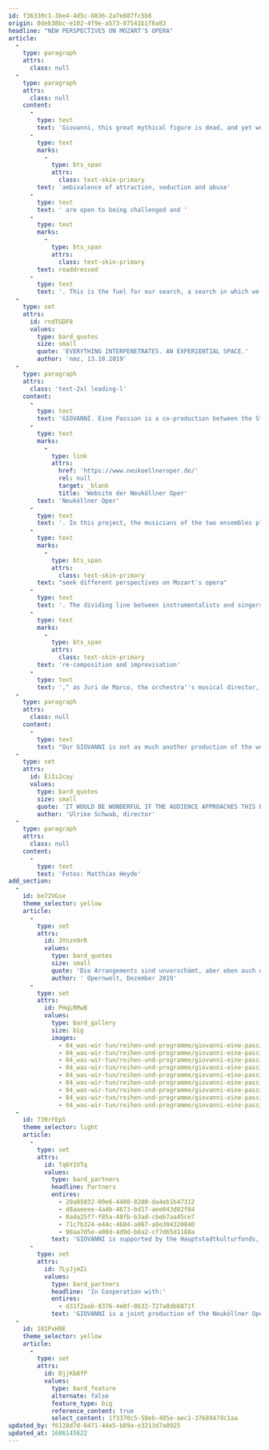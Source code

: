 ```yaml
---
id: f36330c1-3be4-4d5c-8836-2a7e887fc5b6
origin: 0deb38bc-e102-4f9e-a573-87541b1f8a83
headline: "NEW PERSPECTIVES ON MOZART'S OPERA"
article:
  -
    type: paragraph
    attrs:
      class: null
  -
    type: paragraph
    attrs:
      class: null
    content:
      -
        type: text
        text: 'Giovanni, this great mythical figure is dead, and yet we still know of him and his machinations, through which all conventions were shattered. Images of women and men, role expectations and the '
      -
        type: text
        marks:
          -
            type: bts_span
            attrs:
              class: text-skin-primary
        text: 'ambivalence of attraction, seduction and abuse'
      -
        type: text
        text: ' are open to being challenged and '
      -
        type: text
        marks:
          -
            type: bts_span
            attrs:
              class: text-skin-primary
        text: readdressed
      -
        type: text
        text: '. This is the fuel for our search, a search in which we probably encounter ourselves more than we encounter him.'
  -
    type: set
    attrs:
      id: rndTGDF8
      values:
        type: bard_quotes
        size: small
        quote: 'EVERYTHING INTERPENETRATES. AN EXPERIENTIAL SPACE.'
        author: 'nmz, 13.10.2019'
  -
    type: paragraph
    attrs:
      class: 'text-2xl leading-l'
    content:
      -
        type: text
        text: 'GIOVANNI. Eine Passion is a co-production between the Stegreif Orchester and the '
      -
        type: text
        marks:
          -
            type: link
            attrs:
              href: 'https://www.neukoellneroper.de/'
              rel: null
              target: _blank
              title: 'Website der Neuköllner Oper'
        text: 'Neuköllner Oper'
      -
        type: text
        text: '. In this project, the musicians of the two ensembles play together for the first time and '
      -
        type: text
        marks:
          -
            type: bts_span
            attrs:
              class: text-skin-primary
        text: "seek different perspectives on Mozart's opera"
      -
        type: text
        text: '. The dividing line between instrumentalists and singers is blurred, and together they embark on a journey "into the music, which weaves even more layers into the story through '
      -
        type: text
        marks:
          -
            type: bts_span
            attrs:
              class: text-skin-primary
        text: 're-composition and improvisation'
      -
        type: text
        text: '," as Juri de Marco, the orchestra''s musical director, explains.'
  -
    type: paragraph
    attrs:
      class: null
    content:
      -
        type: text
        text: "Our GIOVANNI is not as much another production of the world-famous opera as it is an expedition into the alchemy of the myth, the magic of Mozart's music and the creativity of the 22 performers."
  -
    type: set
    attrs:
      id: EiIs2cay
      values:
        type: bard_quotes
        size: small
        quote: 'IT WOULD BE WONDERFUL IF THE AUDIENCE APPROACHES THIS EVENING AS CURIOUSLY AS AN EXHIBITION OF UNKNOWN IMAGES, WITH OPEN EYES AND ABOVE ALL AN OPEN HEART. TO FIND OUT WHAT ELSE THIS OPERA CAN BE.'
        author: 'Ulrike Schwab, director'
  -
    type: paragraph
    attrs:
      class: null
    content:
      -
        type: text
        text: 'Fotos: Matthias Heyde'
add_section:
  -
    id: be72VGse
    theme_selector: yellow
    article:
      -
        type: set
        attrs:
          id: 3Ynzn9rR
          values:
            type: bard_quotes
            size: small
            quote: '​​Die Arrangements sind unverschämt, aber eben auch unverschämt gut. Und sie sorgen dafür, dass sich der Möglichkeitsraum Oper auf eine faszinierend neue und andere Art öffnet.'
            author: ' Opernwelt, Dezember 2019'
      -
        type: set
        attrs:
          id: PHqLRMwB
          values:
            type: bard_gallery
            size: big
            images:
              - 04_was-wir-tun/reihen-und-programme/giovanni-eine-passion/header_giovanni_c_neukollner-oper.jpeg
              - 04_was-wir-tun/reihen-und-programme/giovanni-eine-passion/giovanni.eine-passion_(c)_matthias-heyde-0575.jpg
              - 04_was-wir-tun/reihen-und-programme/giovanni-eine-passion/giovanni.eine-passion_(c)_matthias-heyde-1366.jpg
              - 04_was-wir-tun/reihen-und-programme/giovanni-eine-passion/giovanni.eine-passion_(c)_matthias-heyde-1476.jpg
              - 04_was-wir-tun/reihen-und-programme/giovanni-eine-passion/giovanni.eine-passion_(c)_matthias-heyde-1492.jpg
              - 04_was-wir-tun/reihen-und-programme/giovanni-eine-passion/giovanni.eine-passion_(c)_matthias-heyde-1529.jpg
              - 04_was-wir-tun/reihen-und-programme/giovanni-eine-passion/giovanni.eine-passion_(c)_matthias-heyde-1688.jpg
              - 04_was-wir-tun/reihen-und-programme/giovanni-eine-passion/giovanni.eine-passion_(c)_matthias-heyde-1867.jpg
              - 04_was-wir-tun/reihen-und-programme/giovanni-eine-passion/giovanni.eine-passion_(c)_matthias-heyde-1954.jpg
  -
    id: 739rFEpS
    theme_selector: light
    article:
      -
        type: set
        attrs:
          id: Tq6Y1VTq
          values:
            type: bard_partners
            headline: Partners
            entires:
              - 20a05032-00e6-4400-8208-da4eb1b47312
              - d8aaeeee-4a4b-4673-bd17-aee043d82f84
              - 0ada25f7-f85a-48fb-b3ad-cbeb7aa45ce7
              - 71c7b324-e44c-4684-a867-a0e304320840
              - 90aa7d5e-a00d-4d9d-b8a2-cf7d65d1188a
            text: 'GIOVANNI is supported by the Hauptstadtkulturfonds, the Alfred Toepfer Stiftung F.V.S., the Karl-Schlecht-Stiftung, the Radialsystem V and the Ministerium für Wissenschaft und Kultur Niedersachsen.'
      -
        type: set
        attrs:
          id: 7LyJjmZi
          values:
            type: bard_partners
            headline: 'In Cooperation with:'
            entires:
              - d31f2aab-8376-4e0f-8b32-727a8db6871f
            text: 'GIOVANNI is a joint production of the Neuköllner Oper and the Stegreif Orchester. '
  -
    id: 101PxH0E
    theme_selector: yellow
    article:
      -
        type: set
        attrs:
          id: DjjKb8fP
          values:
            type: bard_feature
            alternate: false
            feature_type: big
            reference_content: true
            select_content: 1f3370c5-58eb-405e-aec1-3768947dc1aa
updated_by: f6128d7d-0471-44e5-b89a-e3213d7a0925
updated_at: 1686145622
---
```

